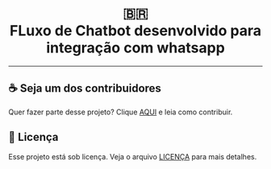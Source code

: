 <h1 align="center">
🇧🇷<br>FLuxo de Chatbot desenvolvido para integração com whatsapp
</h1>

---

## ☕ Seja um dos contribuidores

Quer fazer parte desse projeto? Clique [AQUI](CONTRIBUTING.md) e leia como contribuir.<br>

## 🍜 Licença

Esse projeto está sob licença. Veja o arquivo [LICENÇA](LICENSE.md) para mais detalhes.<br>
